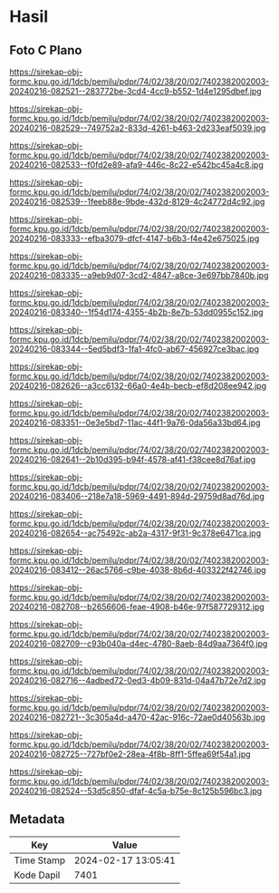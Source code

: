 # Hasil

## Foto C Plano

https://sirekap-obj-formc.kpu.go.id/1dcb/pemilu/pdpr/74/02/38/20/02/7402382002003-20240216-082521--283772be-3cd4-4cc9-b552-1d4e1295dbef.jpg

https://sirekap-obj-formc.kpu.go.id/1dcb/pemilu/pdpr/74/02/38/20/02/7402382002003-20240216-082529--749752a2-833d-4261-b463-2d233eaf5039.jpg

https://sirekap-obj-formc.kpu.go.id/1dcb/pemilu/pdpr/74/02/38/20/02/7402382002003-20240216-082533--f0fd2e89-afa9-446c-8c22-e542bc45a4c8.jpg

https://sirekap-obj-formc.kpu.go.id/1dcb/pemilu/pdpr/74/02/38/20/02/7402382002003-20240216-082539--1feeb88e-9bde-432d-8129-4c24772d4c92.jpg

https://sirekap-obj-formc.kpu.go.id/1dcb/pemilu/pdpr/74/02/38/20/02/7402382002003-20240216-083333--efba3079-dfcf-4147-b6b3-f4e42e675025.jpg

https://sirekap-obj-formc.kpu.go.id/1dcb/pemilu/pdpr/74/02/38/20/02/7402382002003-20240216-083335--a9eb9d07-3cd2-4847-a8ce-3e697bb7840b.jpg

https://sirekap-obj-formc.kpu.go.id/1dcb/pemilu/pdpr/74/02/38/20/02/7402382002003-20240216-083340--1f54d174-4355-4b2b-8e7b-53dd0955c152.jpg

https://sirekap-obj-formc.kpu.go.id/1dcb/pemilu/pdpr/74/02/38/20/02/7402382002003-20240216-083344--5ed5bdf3-1fa1-4fc0-ab67-456927ce3bac.jpg

https://sirekap-obj-formc.kpu.go.id/1dcb/pemilu/pdpr/74/02/38/20/02/7402382002003-20240216-082626--a3cc6132-66a0-4e4b-becb-ef8d208ee942.jpg

https://sirekap-obj-formc.kpu.go.id/1dcb/pemilu/pdpr/74/02/38/20/02/7402382002003-20240216-083351--0e3e5bd7-11ac-44f1-9a76-0da56a33bd64.jpg

https://sirekap-obj-formc.kpu.go.id/1dcb/pemilu/pdpr/74/02/38/20/02/7402382002003-20240216-082641--2b10d395-b94f-4578-af41-f38cee8d76af.jpg

https://sirekap-obj-formc.kpu.go.id/1dcb/pemilu/pdpr/74/02/38/20/02/7402382002003-20240216-083406--218e7a18-5969-4491-894d-29759d8ad76d.jpg

https://sirekap-obj-formc.kpu.go.id/1dcb/pemilu/pdpr/74/02/38/20/02/7402382002003-20240216-082654--ac75492c-ab2a-4317-9f31-9c378e6471ca.jpg

https://sirekap-obj-formc.kpu.go.id/1dcb/pemilu/pdpr/74/02/38/20/02/7402382002003-20240216-083412--26ac5766-c9be-4038-8b6d-403322f42746.jpg

https://sirekap-obj-formc.kpu.go.id/1dcb/pemilu/pdpr/74/02/38/20/02/7402382002003-20240216-082708--b2656606-feae-4908-b46e-97f587729312.jpg

https://sirekap-obj-formc.kpu.go.id/1dcb/pemilu/pdpr/74/02/38/20/02/7402382002003-20240216-082709--c93b040a-d4ec-4780-8aeb-84d9aa7364f0.jpg

https://sirekap-obj-formc.kpu.go.id/1dcb/pemilu/pdpr/74/02/38/20/02/7402382002003-20240216-082716--4adbed72-0ed3-4b09-831d-04a47b72e7d2.jpg

https://sirekap-obj-formc.kpu.go.id/1dcb/pemilu/pdpr/74/02/38/20/02/7402382002003-20240216-082721--3c305a4d-a470-42ac-916c-72ae0d40563b.jpg

https://sirekap-obj-formc.kpu.go.id/1dcb/pemilu/pdpr/74/02/38/20/02/7402382002003-20240216-082725--727bf0e2-28ea-4f8b-8ff1-5ffea69f54a1.jpg

https://sirekap-obj-formc.kpu.go.id/1dcb/pemilu/pdpr/74/02/38/20/02/7402382002003-20240216-082524--53d5c850-dfaf-4c5a-b75e-8c125b596bc3.jpg


## Metadata

| Key        | Value               |
| ---------- | ------------------- |
| Time Stamp | 2024-02-17 13:05:41 |
| Kode Dapil | 7401                |



